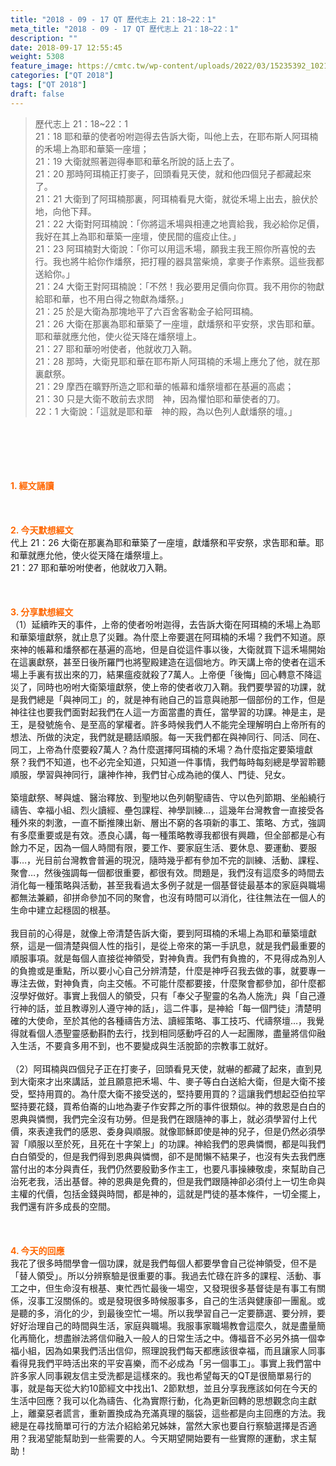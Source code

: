```yaml
---
title: "2018 - 09 - 17 QT 歷代志上 21：18~22：1"
meta_title: "2018 - 09 - 17 QT 歷代志上 21：18~22：1"
description: ""
date: 2018-09-17 12:55:45
weight: 5308
feature_image: https://cmtc.tw/wp-content/uploads/2022/03/15235392_10211799862337740_180693556567566654_o-1.webp
categories: ["QT 2018"]
tags: ["QT 2018"]
draft: false
---
```


<blockquote>歷代志上 21：18~22：1<br />
21：18 耶和華的使者吩咐迦得去告訴大衛，叫他上去，在耶布斯人阿珥楠的禾場上為耶和華築一座壇；<br />
21：19 大衛就照著迦得奉耶和華名所說的話上去了。<br />
21：20 那時阿珥楠正打麥子，回頭看見天使，就和他四個兒子都藏起來了。<br />
21：21 大衛到了阿珥楠那裏，阿珥楠看見大衛，就從禾場上出去，臉伏於地，向他下拜。<br />
21：22 大衛對阿珥楠說：「你將這禾場與相連之地賣給我，我必給你足價，我好在其上為耶和華築一座壇，使民間的瘟疫止住。」<br />
21：23 阿珥楠對大衛說：「你可以用這禾場，願我主我王照你所喜悅的去行。我也將牛給你作燔祭，把打糧的器具當柴燒，拿麥子作素祭。這些我都送給你。」<br />
21：24 大衛王對阿珥楠說：「不然！我必要用足價向你買。我不用你的物獻給耶和華，也不用白得之物獻為燔祭。」<br />
21：25 於是大衛為那塊地平了六百舍客勒金子給阿珥楠。<br />
21：26 大衛在那裏為耶和華築了一座壇，獻燔祭和平安祭，求告耶和華。耶和華就應允他，使火從天降在燔祭壇上。<br />
21：27 耶和華吩咐使者，他就收刀入鞘。<br />
21：28 那時，大衛見耶和華在耶布斯人阿珥楠的禾場上應允了他，就在那裏獻祭。<br />
21：29 摩西在曠野所造之耶和華的帳幕和燔祭壇都在基遍的高處；<br />
21：30 只是大衛不敢前去求問　神，因為懼怕耶和華使者的刀。<br />
22：1 大衛說：「這就是耶和華　神的殿，為以色列人獻燔祭的壇。」</blockquote><br />
&nbsp;<br />
<br />
&nbsp;<br />
<br />
<span style="color: #ff6600;"><strong>1. </strong><strong>經文誦讀</strong></span><br />
<br />
<span style="color: #ff6600;"><strong> </strong></span><br />
<br />
<span style="color: #ff6600;"><strong>2. 今天默想</strong><strong>經文<br />
</strong></span>代上 21：26 大衛在那裏為耶和華築了一座壇，獻燔祭和平安祭，求告耶和華。耶和華就應允他，使火從天降在燔祭壇上。<br />
21：27 耶和華吩咐使者，他就收刀入鞘。<br />
<br />
&nbsp;<br />
<br />
<span style="color: #ff6600;"><strong>3. 分享默想經文<br />
</strong></span>（1）延續昨天的事件，上帝的使者吩咐迦得，去告訴大衛在阿珥楠的禾場上為耶和華築壇獻祭，就止息了災難。為什麼上帝要選在阿珥楠的禾場？我們不知道。原來神的帳幕和燔祭都在基遍的高地，但是自從這件事以後，大衛就買下這禾場開始在這裏獻祭，甚至日後所羅門也將聖殿建造在這個地方。昨天講上帝的使者在這禾場上手裏有拔出來的刀，結果瘟疫就殺了7萬人。上帝便「後悔」回心轉意不降這災了，同時也吩咐大衛築壇獻祭，使上帝的使者收刀入鞘。我們要學習的功課，就是我們總是「與神同工」的，就是神有祂自己的旨意與祂那一個部份的工作，但是神往往也要我們面對起我們在人這一方面當盡的責任，當學習的功課。神是主，是王，是發號施令、是至高的掌權者。許多時候我們人不能完全理解明白上帝所有的想法、所做的決定，我們就是聽話順服。每一天我們都在與神同行、同活、同在、同工，上帝為什麼要殺7萬人？為什麼選擇阿珥楠的禾場？為什麼指定要築壇獻祭？我們不知道，也不必完全知道，只知道一件事情，我們每時每刻總是學習聆聽順服，學習與神同行，讓神作神，我們甘心成為祂的僕人、門徒、兒女。<br />
<br />
築壇獻祭、琴與爐、醫治釋放、到聖地以色列朝聖禱告、守以色列節期、坐船繞行禱告、幸福小組、烈火讀經、壘包課程、神學訓練…，這幾年台灣教會一直接受各種外來的刺激，一直不斷推陳出新、層出不窮的各項新的事工、策略、方式，強調有多麼重要或是有效。憑良心講，每一種策略教導我都很有興趣，但全部都是心有餘力不足，因為一個人時間有限，要工作、要家庭生活、要休息、要運動、要服事…，光目前台灣教會普遍的現況，隨時幾乎都有參加不完的訓練、活動、課程、聚會…，然後強調每一個都很重要，都很有效。問題是，我們沒有這麼多的時間去消化每一種策略與活動，甚至我看過太多例子就是一個基督徒最基本的家庭與職場都無法兼顧，卻拼命參加不同的聚會，也沒有時間可以消化，往往無法在一個人的生命中建立起穩固的根基。<br />
<br />
我目前的心得是，就像上帝清楚告訴大衛，要到阿珥楠的禾場上為耶和華築壇獻祭，這是一個清楚與個人性的指引，是從上帝來的第一手訊息，就是我們最重要的順服事項。就是每個人直接從神領受，對神負責。我們有負擔的，不見得成為別人的負擔或是重點，所以要小心自己分辨清楚，什麼是神呼召我去做的事，就要專一專注去做，對神負責，向主交帳。不可能什麼都要接，什麼聚會都參加，卻什麼都沒學好做好。事實上我個人的領受，只有「奉父子聖靈的名為人施洗」與「自己遵行神的話，並且教導別人遵守神的話」，這二件事，是神給「每一個門徒」清楚明確的大使命，至於其他的各種禱告方法、讀經策略、事工技巧、代禱祭壇…，我覺得就看個人憑聖靈感動斟酌去行，找到相同感動呼召的人一起團隊，盡量將信仰融入生活，不要貪多用不到，也不要變成與生活脫節的宗教事工就好。<br />
<br />
（2）阿珥楠與四個兒子正在打麥子，回頭看見天使，就嚇的都藏了起來，直到見到大衛來才出來講話，並且願意把禾場、牛、麥子等白白送給大衛，但是大衛不接受，堅持用買的。為什麼大衛不接受送的，堅持要用買的？這讓我們想起亞伯拉罕堅持要花錢，買希伯崙的山地為妻子作安葬之所的事件很類似。神的救恩是白白的恩典與憐憫，我們完全沒有功勞。但是我們在跟隨神的事上，就必須學習付上代價，來表達我們的感恩、委身與順服。就像耶穌即使是神的兒子，但是仍然必須學習「順服以至於死，且死在十字架上」的功課。神給我們的恩典憐憫，都是叫我們白白領受的，但是我們得到恩典與憐憫，卻不是閒懶不結果子，也沒有失去我們應當付出的本分與責任，我們仍然要殷勤多作主工，也要凡事操練敬虔，來幫助自己治死老我，活出基督。神的恩典是免費的，但是我們跟隨神卻必須付上一切生命與主權的代價，包括金錢與時間，都是神的，這就是門徒的基本條件，一切全擺上，我們還有許多成長的空間。<br />
<br />
&nbsp;<br />
<br />
<span style="color: #ff6600;"><strong>4. 今天的回應<br />
</strong></span>我花了很多時間學會一個功課，就是我們每個人都要學會自己從神領受，但不是「替人領受」。所以分辨察驗是很重要的事。我過去忙碌在許多的課程、活動、事工之中，但生命沒有根基、東忙西忙最後一場空，又發現很多基督徒是有事工有關係，沒事工沒關係的。或是發現很多時候服事多，自己的生活與健康卻一團亂。或是聽的多，消化的少，到最後空忙一場。所以我學習自己一定要篩選、要分辨，要好好治理自己的時間與生活，家庭與職場。我服事家職場教會這麼久，就是盡量簡化再簡化，想盡辦法將信仰融入一般人的日常生活之中。傳福音不必另外搞一個幸福小組，因為如果我們活出信仰，照理說我們每天都應該很幸福，而且讓家人同事看得見我們平時活出來的平安喜樂，而不必成為「另一個事工」。事實上我們當中許多家人同事親友信主受洗都是這樣來的。我也希望每天的QT是很簡單易行的事，就是每天從大約10節經文中找出1、2節默想，並且分享我應該如何在今天的生活中回應？我可以化為禱告、化為實際行動，化為更新回轉的思想觀念向主獻上，離棄惡者謊言，重新置換成為充滿真理的腦袋，這些都是向主回應的方法。我總是在尋找簡單可行的方法介紹給弟兄姊妹，當然大家也要自行察驗選擇是否適用？我渴望能幫助到一些需要的人。今天期望開始要有一些實際的運動，求主幫助！<br />
<br />
&nbsp;<br />
<br />
&nbsp;
        